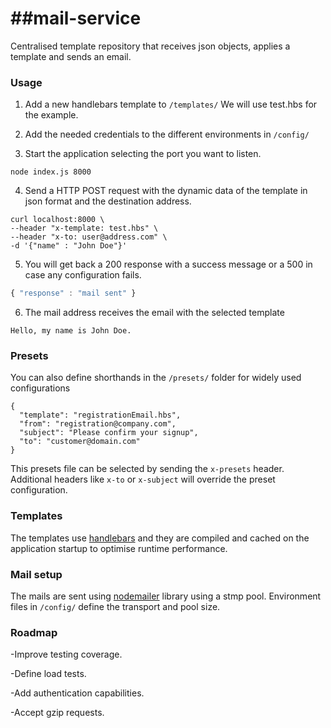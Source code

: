 ##mail-service
============

Centralised template repository that receives json objects, applies a template and sends an email.

### Usage
1) Add a new handlebars template to ```/templates/```
We will use test.hbs for the example.

2) Add the needed credentials to the different environments in ```/config/```

3) Start the application selecting the port you want to listen.
``` console
node index.js 8000
```

4) Send a HTTP POST request with the dynamic data of the template in json format and the destination address.
``` console
curl localhost:8000 \
--header "x-template: test.hbs" \
--header "x-to: user@address.com" \
-d '{"name" : "John Doe"}' 
```
5) You will get back a 200 response with a success message or a 500 in case any configuration fails.
``` js
{ "response" : "mail sent" }
```
6) The mail address receives the email with the selected template
```
Hello, my name is John Doe.
```

### Presets
You can also define shorthands in the ```/presets/``` folder for widely used configurations
```
{
  "template": "registrationEmail.hbs",
  "from": "registration@company.com",
  "subject": "Please confirm your signup",
  "to": "customer@domain.com"
}
```
This presets file can be selected by sending the ```x-presets``` header.
Additional headers like ```x-to``` or ```x-subject``` will override the preset configuration.

### Templates
The templates use [handlebars](http://handlebarsjs.com/) and they are compiled and cached on the application startup to optimise runtime performance.

### Mail setup
The mails are sent using [nodemailer](http://www.nodemailer.com/) library using a stmp pool. Environment files in ```/config/``` define the transport and pool size.

### Roadmap
-Improve testing coverage.

-Define load tests.

-Add authentication capabilities.

-Accept gzip requests.
